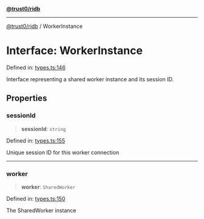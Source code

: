 [**@trust0/ridb**](../README.md)

***

[@trust0/ridb](../README.md) / WorkerInstance

# Interface: WorkerInstance

Defined in: [types.ts:146](https://github.com/trust0-project/RIDB/blob/104aa2879acd25a4cc9a5ad43a4aff29b2b5117a/packages/ridb/src/types.ts#L146)

Interface representing a shared worker instance and its session ID.

## Properties

### sessionId

> **sessionId**: `string`

Defined in: [types.ts:155](https://github.com/trust0-project/RIDB/blob/104aa2879acd25a4cc9a5ad43a4aff29b2b5117a/packages/ridb/src/types.ts#L155)

Unique session ID for this worker connection

***

### worker

> **worker**: `SharedWorker`

Defined in: [types.ts:150](https://github.com/trust0-project/RIDB/blob/104aa2879acd25a4cc9a5ad43a4aff29b2b5117a/packages/ridb/src/types.ts#L150)

The SharedWorker instance
